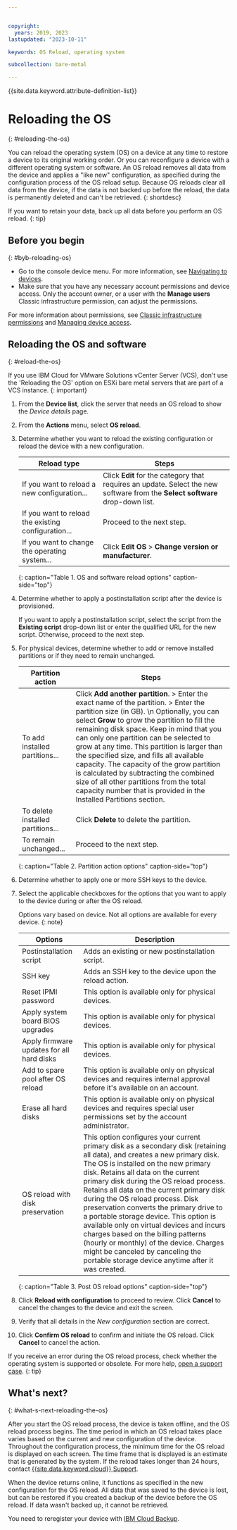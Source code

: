 ```yaml
---


copyright:
  years: 2019, 2023
lastupdated: "2023-10-11"

keywords: OS Reload, operating system

subcollection: bare-metal

---
```


{{site.data.keyword.attribute-definition-list}}

# Reloading the OS
{: #reloading-the-os}

You can reload the operating system (OS) on a device at any time to restore a device to its original working order. Or you can reconfigure a device with a different operating system or software. An OS reload removes all data from the device and applies a "like new" configuration, as specified during the configuration process of the OS reload setup. Because OS reloads clear all data from the device, if the data is not backed up before the reload, the data is permanently deleted and can't be retrieved.
{: shortdesc}

If you want to retain your data, back up all data before you perform an OS reload.
{: tip}

## Before you begin
{: #byb-reloading-os}

* Go to the console device menu. For more information, see [Navigating to devices](/docs/bare-metal?topic=virtual-servers-navigating-devices).
* Make sure that you have any necessary account permissions and device access. Only the account owner, or a user with the **Manage users** Classic infrastructure permission, can adjust the permissions.

For more information about permissions, see [Classic infrastructure permissions](/docs/iam?topic=iam-infrapermission#infrapermission) and [Managing device access](/docs/virtual-servers?topic=virtual-servers-managing-device-access).

## Reloading the OS and software
{: #reload-the-os}

If you use IBM Cloud for VMware Solutions vCenter Server (VCS), don't use the 'Reloading the OS' option on ESXi bare metal servers that are part of a VCS instance.
{: important}

1. From the **Device list**, click the server that needs an OS reload to show the _Device details_ page.
2. From the **Actions** menu, select **OS reload**.
3. Determine whether you want to reload the existing configuration or reload the device with a new configuration.

   | Reload type | Steps |
   |-------------|-------|
   | If you want to reload a new configuration... | Click **Edit** for the category that requires an update. Select the new software from the **Select software** drop-down list. |
   | If you want to reload the existing configuration... | Proceed to the next step. |
   | If you want to change the operating system... | Click **Edit OS** > **Change version or manufacturer**. |
   {: caption="Table 1. OS and software reload options" caption-side="top"}

4. Determine whether to apply a postinstallation script after the device is provisioned.

   If you want to apply a postinstallation script, select the script from the **Existing script** drop-down list or enter the qualified URL for the new script. Otherwise, proceed to the next step.

5. For physical devices, determine whether to add or remove installed partitions or if they need to remain unchanged.

   | Partition action | Steps |
   |------------------|-------|
   | To add installed partitions... | Click **Add another partition**. > Enter the exact name of the partition. > Enter the partition size (in GB).  \n Optionally, you can select **Grow** to grow the partition to fill the remaining disk space. Keep in mind that you can only one partition can be selected to grow at any time. This partition is larger than the specified size, and fills all available capacity. The capacity of the grow partition is calculated by subtracting the combined size of all other partitions from the total capacity number that is provided in the Installed Partitions section. |
   | To delete installed partitions... | Click **Delete** to delete the partition. |
   | To remain unchanged... | Proceed to the next step. |
   {: caption="Table 2. Partition action options" caption-side="top"}

6. Determine whether to apply one or more SSH keys to the device.

7. Select the applicable checkboxes for the options that you want to apply to the device during or after the OS reload.

   Options vary based on device. Not all options are available for every device.
   {: note}

   | Options | Description |
   | --- | --- |
   | Postinstallation script | Adds an existing or new postinstallation script. |
   | SSH key | Adds an SSH key to the device upon the reload action. |
   | Reset IPMI password | This option is available only for physical devices.|
   | Apply system board BIOS upgrades | This option is available only for physical devices.|
   | Apply firmware updates for all hard disks | This option is available only for physical devices. |
   | Add to spare pool after OS reload | This option is available only on physical devices and requires internal approval before it's available on an account.|
   | Erase all hard disks| This option is available only on physical devices and requires special user permissions set by the account administrator.|
   | OS reload with disk preservation | This option configures your current primary disk as a secondary disk (retaining all data), and creates a new primary disk. The OS is installed on the new primary disk. Retains all data on the current primary disk during the OS reload process. Retains all data on the current primary disk during the OS reload process. Disk preservation converts the primary drive to a portable storage device. This option is available only on virtual devices and incurs charges based on the billing patterns (hourly or monthly) of the device. Charges might be canceled by canceling the portable storage device anytime after it was created. |
   {: caption="Table 3. Post OS reload options" caption-side="top"}

8. Click **Reload with configuration** to proceed to review. Click **Cancel** to cancel the changes to the device and exit the screen.

9. Verify that all details in the _New configuration_ section are correct.

10. Click **Confirm OS reload** to confirm and initiate the OS reload. Click **Cancel** to cancel the action.

If you receive an error during the OS reload process, check whether the operating system is supported or obsolete. For more help, [open a support case](/docs/get-support?topic=get-support-using-avatar).
{: tip}

## What's next?
{: #what-s-next-reloading-the-os}

After you start the OS reload process, the device is taken offline, and the OS reload process begins.
The time period in which an OS reload takes place varies based on the current and new configuration of the device.
Throughout the configuration process, the minimum time for the OS reload is displayed on each screen.
The time frame that is displayed is an estimate that is generated by the system. If the reload takes longer than 24 hours, contact [{{site.data.keyword.cloud}} Support](/docs/virtual-servers?topic=virtual-servers-gettinghelp).

When the device returns online, it functions as specified in the new configuration for the OS reload. All data that was saved to the device is lost, but can be restored if you created a backup of the device before the OS reload. If data wasn't backed up, it cannot be retrieved.

You need to reregister your device with [IBM Cloud Backup](/docs/Backup?topic=Backup-getting-started).
